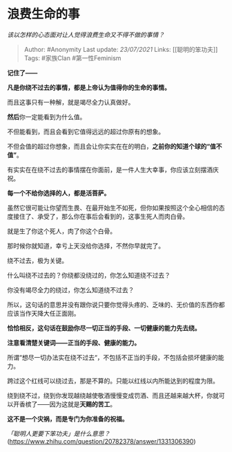 # 浪费生命的事
*该以怎样的心态面对让人觉得浪费生命又不得不做的事情？*

> Author: #Anonymity
Last update: *23/07/2021* 
Links: [[聪明的笨功夫]] 
Tags:  #家族Clan #第一性Feminism



**记住了——**

**凡是你绕不过去的事情，都是上帝认为值得你的生命的事情。**

而且这事只有一种解，就是竭尽全力认真做好。

**然后**你一定能看到为什么值。

不但能看到，而且会看到它值得远远的超过你原有的想象。

不但会值的超过你想象，而且会让你实实在在的明白，**之前你的知道个球的“值不值”**。

有实实在在绕不过去的事情摆在你面前，是一件人生大幸事，你应该立刻摆酒庆祝。

**每一个不给你选择的人，都是活菩萨。**

虽然它很可能让你望而生畏、在最开始生不如死，但你如果按照这个全心相信的态度接住了、承受了，那么你在事后会看到的，这事生死人而肉白骨。

就是生了你这个死人，肉了你这个白骨。

那时候你就知道，幸亏上天没给你选择，不然你早就完了。

  


绕不过去，极为关键。

什么叫绕不过去的？你绕都没绕过的，你怎么知道绕不过去？

你没有竭尽全力的绕过，你怎么知道绕不过去？

所以，这句话的意思并没有跟你说只要你觉得头疼的、乏味的、无价值的东西你都应该当作天降大任正面刚。

**恰恰相反，这句话在鼓励你尽一切正当的手段、一切健康的能力先去绕。**

**注意看清楚关键词——正当的手段、健康的能力。**

所谓“想尽一切办法实在绕不过去“，不包括不正当的手段，不包括会损坏健康的能力。

跨过这个红线可以绕过去，那是不算的。只能以红线以内所能达到的程度为限。

绕到绕不过，绕到你发现越绕越使敬酒慢慢变成罚酒、而且还越来越大杯，你就可以开香槟了——因为这就是**天赐的苦工**。

**这不是一个灾祸，而是专门为你准备的祝福。**

*「聪明人更要下笨功夫」是什么意思？*(https://www.zhihu.com/question/20782378/answer/1331306390)


